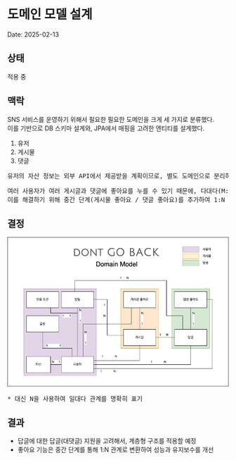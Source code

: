 # 도메인 모델 설계

Date: 2025-02-13

## 상태

적용 중

## 맥락

SNS 서비스를 운영하기 위해서 필요한 필요한 도메인을 크게 세 가지로 분류했다. \
이를 기반으로 DB 스키마 설계와, JPA에서 매핑을 고려한 엔티티를 설계했다.

1. 유저
2. 게시물
3. 댓글

<pre>
유저의 자산 정보는 외부 API에서 제공받을 계획이므로, 별도 도메인으로 분리하지 않고 "유저 닉네임의 대체 정보" 정도로만 활용
</pre>
<pre>
여러 사용자가 여러 게시글과 댓글에 좋아요를 누를 수 있기 때문에, 다대다(M:N) 관계가 발생
이를 해결하기 위해 중간 단계(게시물 좋아요 / 댓글 좋아요)를 추가하여 1:N 관계로 변환
</pre>

## 결정

!["Domain Architecture"](./05-도메인-모델-설계.jpg)

<pre>
* 대신 N을 사용하여 일대다 관계를 명확히 표기
</pre>

## 결과

- 답글에 대한 답글(대댓글) 지원을 고려해서, 계층형 구조를 적용할 예정
- 좋아요 기능은 중간 단계를 통해 1:N 관계로 변환하여 성능과 유지보수를 개선
